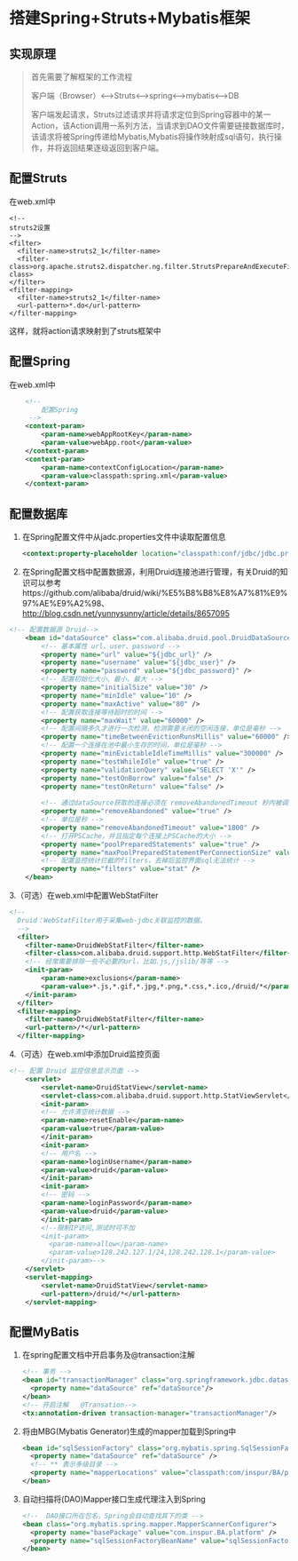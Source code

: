 # 搭建Spring+Struts+Mybatis框架

## 实现原理

> 首先需要了解框架的工作流程
>
> 客户端（Browser）<——>Struts<——>spring<——>mybatis<——>DB
>
> 客户端发起请求，Struts过滤请求并将请求定位到Spring容器中的某一Action，该Action调用一系列方法，当请求到DAO文件需要链接数据库时，该请求将被Spring传递给Mybatis,Mybatis将操作映射成sql语句，执行操作，并将返回结果逐级返回到客户端。

## 配置Struts

在web.xml中

```x
<!--
struts2设置
-->
<filter>
  <filter-name>struts2_1</filter-name>
  <filter-class>org.apache.struts2.dispatcher.ng.filter.StrutsPrepareAndExecuteFilter</filter-class>
</filter>
<filter-mapping>
  <filter-name>struts2_1</filter-name>
  <url-pattern>*.do</url-pattern>
</filter-mapping>
```

这样，就将action请求映射到了struts框架中

## 配置Spring

在web.xml中

```xml
	<!-- 
		配置Spring
	 -->
	<context-param>
        <param-name>webAppRootKey</param-name>
        <param-value>webApp.root</param-value>
    </context-param>
    <context-param>
        <param-name>contextConfigLocation</param-name>
        <param-value>classpath:spring.xml</param-value>
    </context-param>
```

## 配置数据库

1. 在Spring配置文件中从jadc.properties文件中读取配置信息

   ```xml
   <context:property-placeholder location="classpath:conf/jdbc/jdbc.properties" />
   ```

2. 在Spring配置文档中配置数据源，利用Druid连接池进行管理，有关Druid的知识可以参考https://github.com/alibaba/druid/wiki/%E5%B8%B8%E8%A7%81%E9%97%AE%E9%A2%98、http://blog.csdn.net/yunnysunny/article/details/8657095

```xml
<!-- 配置数据源 Druid-->
	<bean id="dataSource" class="com.alibaba.druid.pool.DruidDataSource" init-method="init" destroy-method="close"> 
	    <!-- 基本属性 url、user、password -->
	    <property name="url" value="${jdbc_url}" />
	    <property name="username" value="${jdbc_user}" />
	    <property name="password" value="${jdbc_password}" />
	    <!-- 配置初始化大小、最小、最大 -->
	    <property name="initialSize" value="30" />
	    <property name="minIdle" value="10" /> 
	    <property name="maxActive" value="80" />
	    <!-- 配置获取连接等待超时的时间 -->
	    <property name="maxWait" value="60000" />
	    <!-- 配置间隔多久才进行一次检测，检测需要关闭的空闲连接，单位是毫秒 -->
	    <property name="timeBetweenEvictionRunsMillis" value="60000" />
	    <!-- 配置一个连接在池中最小生存的时间，单位是毫秒 -->
	    <property name="minEvictableIdleTimeMillis" value="300000" />
	    <property name="testWhileIdle" value="true" />
		<property name="validationQuery" value="SELECT 'X'" />
	    <property name="testOnBorrow" value="false" />
	    <property name="testOnReturn" value="false" />
		
		<!-- 通过dataSource获取的连接必须在 removeAbandonedTimeout 秒内被调用,否则被移除 -->
		<property name="removeAbandoned" value="true" />
		<!-- 单位是秒 -->
	 	<property name="removeAbandonedTimeout" value="1800" />
	    <!-- 打开PSCache，并且指定每个连接上PSCache的大小 -->
	    <property name="poolPreparedStatements" value="true" />
	    <property name="maxPoolPreparedStatementPerConnectionSize" value="20" />
	    <!-- 配置监控统计拦截的filters，去掉后监控界面sql无法统计 -->
	    <property name="filters" value="stat" /> 
	</bean>	
```

3.（可选）在web.xml中配置WebStatFilter

```xml
<!--
  Druid：WebStatFilter用于采集web-jdbc关联监控的数据。
  -->
  <filter>
    <filter-name>DruidWebStatFilter</filter-name>
    <filter-class>com.alibaba.druid.support.http.WebStatFilter</filter-class>
    <!-- 经常需要排除一些不必要的url，比如.js,/jslib/等等 -->
    <init-param>
        <param-name>exclusions</param-name>
        <param-value>*.js,*.gif,*.jpg,*.png,*.css,*.ico,/druid/*</param-value>
    </init-param>
  </filter>
  <filter-mapping>
    <filter-name>DruidWebStatFilter</filter-name>
    <url-pattern>/*</url-pattern>
  </filter-mapping>
```

4.（可选）在web.xml中添加Druid监控页面

```xml
<!-- 配置 Druid 监控信息显示页面 -->  
	<servlet>  
	    <servlet-name>DruidStatView</servlet-name>  
	    <servlet-class>com.alibaba.druid.support.http.StatViewServlet</servlet-class>  
	    <init-param>  
	    <!-- 允许清空统计数据 -->  
	    <param-name>resetEnable</param-name>  
	    <param-value>true</param-value>  
	    </init-param>  
	    <init-param>  
	    <!-- 用户名 -->  
	    <param-name>loginUsername</param-name>  
	    <param-value>druid</param-value>  
	    </init-param>  
	    <init-param>  
	    <!-- 密码 -->  
	    <param-name>loginPassword</param-name>  
	    <param-value>druid</param-value>  
	    </init-param>  
      	<!--限制IP访问,测试时可不加
        <init-param>
          <param-name>allow</param-name>
          <param-value>128.242.127.1/24,128.242.128.1</param-value>
      	</init-param>-->
	</servlet>  
	<servlet-mapping>  
	    <servlet-name>DruidStatView</servlet-name>  
	    <url-pattern>/druid/*</url-pattern>  
	</servlet-mapping>  
```

## 配置MyBatis

1. 在spring配置文档中开启事务及@transaction注解

   ```xml
   <!-- 事务 -->
   <bean id="transactionManager" class="org.springframework.jdbc.datasource.DataSourceTransactionManager">
     <property name="dataSource" ref="dataSource"/>
   </bean>
   <!-- 开启注解   @Transation-->
   <tx:annotation-driven transaction-manager="transactionManager"/>
   ```

2. 将由MBG(Mybatis Generator)生成的mapper加载到Spring中

   ```xml
   <bean id="sqlSessionFactory" class="org.mybatis.spring.SqlSessionFactoryBean">
     <property name="dataSource" ref="dataSource" />
     <!-- ** 表示多级目录 -->
     <property name="mapperLocations" value="classpath:com/inspur/BA/platform/**/*.xml" />
   </bean>
   ```

3. 自动扫描将(DAO)Mapper接口生成代理注入到Spring

   ```xml
   <!--  DAO接口所在包名，Spring会自动查找其下的类 -->
   <bean class="org.mybatis.spring.mapper.MapperScannerConfigurer">
     <property name="basePackage" value="com.inspur.BA.platform" />
     <property name="sqlSessionFactoryBeanName" value="sqlSessionFactory" />
   </bean>
   ```

   [^StSahana]: 至此Spring+Struts+Mybatis已经整合完成